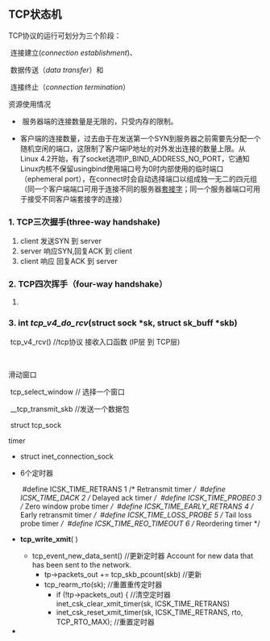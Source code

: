 ## TCP状态机

TCP协议的运行可划分为三个阶段：

​	连接建立(*connection establishment*)、

​	数据传送（*data transfer*）和

​	连接终止（*connection* *termination*）



资源使用情况

- ​	服务器端的连接数量是无限的，只受内存的限制。

- ​	客户端的连接数量，过去由于在发送第一个SYN到服务器之前需要先分配一个随机空闲的端口，这限制了客户端IP地址的对外发出连接的数量上限。从Linux 4.2开始，有了socket选项IP_BIND_ADDRESS_NO_PORT，它通知Linux内核不保留usingbind使用端口号为0时内部使用的临时端口（ephemeral port），在connect时会自动选择端口以组成独一无二的四元组（同一个客户端端口可用于连接不同的服务器[套接字](https://zh.wikipedia.org/wiki/%E5%A5%97%E6%8E%A5%E5%AD%97)；同一个服务器端口可用于接受不同客户端套接字的连接）



### 1. TCP三次握手(three-way handshake)

1. client  发送SYN 到  server
2. server 响应SYN,回复ACK 到 client
3. client 响应 回复ACK 到 server

### 2. TCP四次挥手（four-way handshake）

1. 

### 3. int *tcp_v4_do_rcv*(struct sock *sk, struct sk_buff *skb)



​	tcp_v4_rcv()  //tcp协议 接收入口函数 (IP层 到 TCP层)

​		



滑动窗口

​	tcp_select_window  // 选择一个窗口

​	__tcp_transmit_skb  //发送一个数据包

​	struct tcp_sock



timer

- struct inet_connection_sock

- 6个定时器

  ​		#define ICSK_TIME_RETRANS	1	/* Retransmit timer */
  ​		#define ICSK_TIME_DACK		2	/* Delayed ack timer */
  ​		#define ICSK_TIME_PROBE0	3	/* Zero window probe timer */
  ​		#define ICSK_TIME_EARLY_RETRANS 4	/* Early retransmit timer */
  ​		#define ICSK_TIME_LOSS_PROBE	5	/* Tail loss probe timer */
  ​		#define ICSK_TIME_REO_TIMEOUT	6	/* Reordering timer */	

- **tcp_write_xmit**( )

  - tcp_event_new_data_sent()  //更新定时器  Account for new data that has been sent to the network.
    - tp->packets_out += tcp_skb_pcount(skb)  //更新
    - tcp_rearm_rto(sk); //重置重传定时器
      - if (!tp->packets_out) {    //清空定时器
        ​		inet_csk_clear_xmit_timer(sk, ICSK_TIME_RETRANS)
      - inet_csk_reset_xmit_timer(sk, ICSK_TIME_RETRANS, rto, TCP_RTO_MAX);  //重置定时器

- 